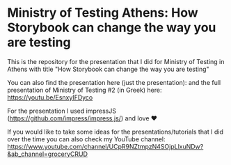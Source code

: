 # Ministry of Testing Athens: How Storybook can change the way you are testing

This is the repository for the presentation that I did for Ministry of Testing in Athens with title "How Storybook can change the way you are testing"

You can also find the presentation here (just the presentation): and the full presentation of Ministry of Testing #2 (in Greek) here: https://youtu.be/EsnxyIFDyco 

For the presentation I used impressJS (https://github.com/impress/impress.js/) and love ♥️

If you would like to take some ideas for the presentations/tutorials that I did over the time you can also check my YouTube channel: https://www.youtube.com/channel/UCpR9NZtmpzN4SOjpLlxuNDw?&ab_channel=groceryCRUD

